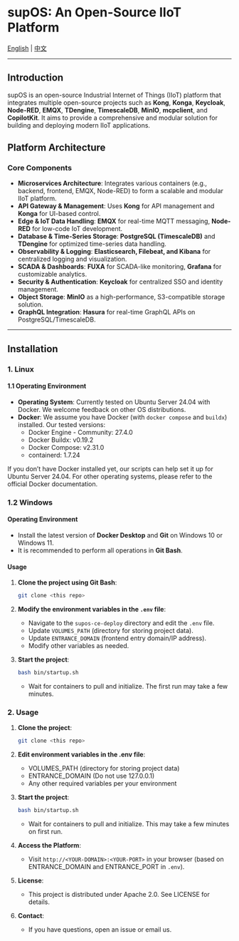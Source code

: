 # supOS: An Open-Source IIoT Platform

[English](README.md) | [中文](README_zh.md)

---

## Introduction
supOS is an open-source Industrial Internet of Things (IIoT) platform that integrates multiple open-source projects such as **Kong**, **Konga**, **Keycloak**, **Node-RED**, **EMQX**, **TDengine**, **TimescaleDB**, **MinIO**, **mcpclient**, and **CopilotKit**. It aims to provide a comprehensive and modular solution for building and deploying modern IIoT applications.

## Platform Architecture

### Core Components

- **Microservices Architecture**: Integrates various containers (e.g., backend, frontend, EMQX, Node-RED) to form a scalable and modular IIoT platform.
- **API Gateway & Management**: Uses **Kong** for API management and **Konga** for UI-based control.
- **Edge & IoT Data Handling**: **EMQX** for real-time MQTT messaging, **Node-RED** for low-code IoT development.
- **Database & Time-Series Storage**: **PostgreSQL (TimescaleDB)** and **TDengine** for optimized time-series data handling.
- **Observability & Logging**: **Elasticsearch, Filebeat, and Kibana** for centralized logging and visualization.
- **SCADA & Dashboards**: **FUXA** for SCADA-like monitoring, **Grafana** for customizable analytics.
- **Security & Authentication**: **Keycloak** for centralized SSO and identity management.
- **Object Storage**: **MinIO** as a high-performance, S3-compatible storage solution.
- **GraphQL Integration**: **Hasura** for real-time GraphQL APIs on PostgreSQL/TimescaleDB.

---

## Installation

### 1. Linux

#### 1.1 Operating Environment
- **Operating System**: Currently tested on Ubuntu Server 24.04 with Docker. We welcome feedback on other OS distributions.
- **Docker**: We assume you have Docker (with `docker compose` and `buildx`) installed. Our tested versions:
  - Docker Engine - Community: 27.4.0
  - Docker Buildx: v0.19.2
  - Docker Compose: v2.31.0
  - containerd: 1.7.24

If you don’t have Docker installed yet, our scripts can help set it up for Ubuntu Server 24.04. For other operating systems, please refer to the official Docker documentation.

### 1.2 Windows

#### Operating Environment
- Install the latest version of **Docker Desktop** and **Git** on Windows 10 or Windows 11.
- It is recommended to perform all operations in **Git Bash**.

#### Usage
1. **Clone the project using Git Bash**:
   ```bash
   git clone <this repo>
   ```
2. **Modify the environment variables in the `.env` file**:
   - Navigate to the `supos-ce-deploy` directory and edit the `.env` file.
   - Update `VOLUMES_PATH` (directory for storing project data).
   - Update `ENTRANCE_DOMAIN` (frontend entry domain/IP address).
   - Modify other variables as needed.

3. **Start the project**:
   ```bash
   bash bin/startup.sh
   ```
   - Wait for containers to pull and initialize. The first run may take a few minutes.

### 2. Usage
1. **Clone the project**:
   ```bash
   git clone <this repo>
   ```
2. **Edit environment variables in the .env file**:
   - VOLUMES_PATH (directory for storing project data)
   - ENTRANCE_DOMAIN (Do not use 127.0.0.1)
   - Any other required variables per your environment

3. **Start the project**:
   ```bash
   bash bin/startup.sh
   ```
   - Wait for containers to pull and initialize. This may take a few minutes on first run.

4. **Access the Platform**:
   - Visit `http://<YOUR-DOMAIN>:<YOUR-PORT>` in your browser (based on ENTRANCE_DOMAIN and ENTRANCE_PORT in `.env`).

5. **License**:
   - This project is distributed under Apache 2.0. See LICENSE for details.

6. **Contact**:
   - If you have questions, open an issue or email us.
